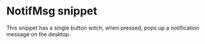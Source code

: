 # NotifMsg snippet #

This snippet has a single button witch, when pressed, pops up a notification message on the desktop.
